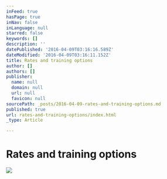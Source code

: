```yaml
---
inFeed: true
hasPage: true
inNav: false
inLanguage: null
starred: false
keywords: []
description: ''
datePublished: '2016-04-09T03:16:16.589Z'
dateModified: '2016-04-09T03:16:11.152Z'
title: Rates and training options
author: []
authors: []
publisher:
  name: null
  domain: null
  url: null
  favicon: null
sourcePath: _posts/2016-04-09-rates-and-training-options.md
published: true
url: rates-and-training-options/index.html
_type: Article

---
```

# Rates and training options
![](https://the-grid-user-content.s3-us-west-2.amazonaws.com/76cc7410-8b5c-4d53-af83-c6a06b0ba98d.jpg)